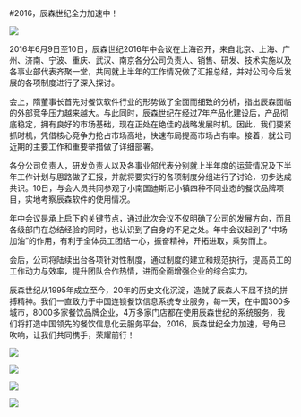 #2016，辰森世纪全力加速中！

![](http://www.choicesoft.com.cn/UploadFile/2016722143225943.jpg)

2016年6月9日至10日，辰森世纪2016年中会议在上海召开，来自北京、上海、广州、济南、宁波、重庆、武汉、南京各分公司负责人、销售、研发、技术实施以及各事业部代表齐聚一堂，共同就上半年的工作情况做了汇报总结，并对公司今后发展的各项制度进行了深入探讨。	

 会上，隋董事长首先对餐饮软件行业的形势做了全面而细致的分析，指出辰森面临的外部竞争压力越来越大。与此同时，辰森世纪在经过7年产品化建设后，产品彻底稳定，拥有良好的市场基础，现在正处在绝佳的战略发展时机。因此，我们要紧抓时机，凭借核心竞争力抢占市场高地，快速布局提高市场占有率。接着，就公司近期的主要工作和重要举措做了详细部署。
 
各分公司负责人，研发负责人以及各事业部代表分别就上半年度的运营情况及下半年工作计划与思路做了汇报，并就将要实行的各项制度分组进行了讨论，初步达成共识。10日，与会人员共同参观了小南国迪斯尼小镇四种不同业态的餐饮品牌项目，实地考察辰森软件的使用情况。
    
年中会议是承上启下的关键节点，通过此次会议不仅明确了公司的发展方向，而且各级部门在总结经验的同时，也认识到了自身的不足之处。年中会议起到了“中场加油”的作用，有利于全体员工团结一心，振奋精神，开拓进取，乘势而上。
    
会后，公司将陆续出台各项针对性制度，通过制度的建立和规范执行，提高员工的工作动力与效率，提升团队合作热情，进而全面增强企业的综合实力。
    
辰森世纪从1995年成立至今，20年的历史文化沉淀，造就了辰森人不屈不挠的拼搏精神。我们一直致力于中国连锁餐饮信息系统专业服务，每一天，在中国300多城市，8000多家餐饮品牌企业，4万多家门店都在使用辰森世纪的系统服务，我们将打造中国领先的餐饮信息化云服务平台。2016，辰森世纪全力加速，号角已吹响，让我们共同携手，荣耀前行！

![](http://www.choicesoft.com.cn/UploadFile/201672214339652.jpg)

![](http://www.choicesoft.com.cn/UploadFile/2016722143322942.jpg)

![](http://www.choicesoft.com.cn/UploadFile/2016722143332581.jpg)

![](http://www.choicesoft.com.cn/UploadFile/2016722143342416.jpg)